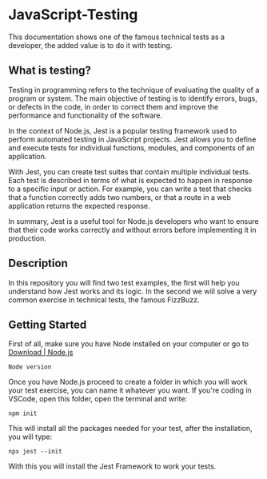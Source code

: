 # JavaScript-Testing
This documentation shows one of the famous technical tests as a developer, the added value is to do it with testing.

## What is testing?
Testing in programming refers to the technique of evaluating the quality of a program or system. The main objective of testing is to identify errors, bugs, or defects in the code, in order to correct them and improve the performance and functionality of the software.

In the context of Node.js, Jest is a popular testing framework used to perform automated testing in JavaScript projects. Jest allows you to define and execute tests for individual functions, modules, and components of an application.

With Jest, you can create test suites that contain multiple individual tests. Each test is described in terms of what is expected to happen in response to a specific input or action. For example, you can write a test that checks that a function correctly adds two numbers, or that a route in a web application returns the expected response.

In summary, Jest is a useful tool for Node.js developers who want to ensure that their code works correctly and without errors before implementing it in production.

## Description
In this repository you will find two test examples, the first will help you understand how Jest works and its logic. In the second we will solve a very common exercise in technical tests, the famous FizzBuzz.

## Getting Started

First of all, make sure you have Node installed on your computer or go to [Download | Node.js](https://nodejs.org/en/download)

```
Node version
```

Once you have Node.js proceed to create a folder in which you will work your test exercise, you can name it whatever you want. If you're coding in VSCode, open this folder, open the terminal and write:

```
npm init
```

This will install all the packages needed for your test, after the installation, you will type:

```
npx jest --init
```

With this you will install the Jest Framework to work your tests.
